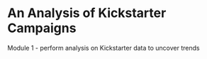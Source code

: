 # An Analysis of Kickstarter Campaigns
Module 1 - perform analysis on Kickstarter data to uncover trends

